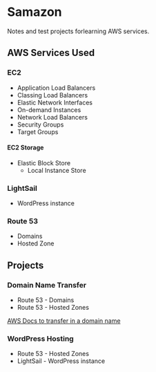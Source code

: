 # Samazon #

Notes and test projects forlearning AWS services.

## AWS Services Used ##



### EC2 ###

* Application Load Balancers
* Classing Load Balancers
* Elastic Network Interfaces
* On-demand Instances
* Network Load Balancers
* Security Groups 
* Target Groups

#### EC2 Storage ####

* Elastic Block Store
	* Local Instance Store

### LightSail ###

* WordPress instance

### Route 53 ###

* Domains
* Hosted Zone

## Projects ##

### Domain Name Transfer

* Route 53 - Domains
* Route 53 - Hosted Zones 

[AWS Docs to transfer in a domain name](https://docs.aws.amazon.com/Route53/latest/DeveloperGuide/domain-transfer-to-route-53.html)

### WordPress Hosting

* Route 53 - Hosted Zones
* LightSail - WordPress instance
